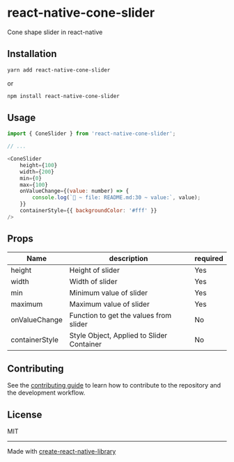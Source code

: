 # react-native-cone-slider

Cone shape slider in react-native

## Installation

```sh
yarn add react-native-cone-slider
```

or

```sh
npm install react-native-cone-slider
```

## Usage

```js
import { ConeSlider } from 'react-native-cone-slider';

// ...

<ConeSlider
    height={100}
    width={200}
    min={0}
    max={100}
    onValueChange={(value: number) => {
        console.log(`🚀 ~ file: README.md:30 ~ value:`, value);
    }}
    containerStyle={{ backgroundColor: '#fff' }}
/>
```

## Props

| Name |description| required |
|---------|---------|---------|
| height  | Height of slider   | Yes   |
| width   | Width  of slider   | Yes   |
| min     | Minimum value of slider   | Yes   |
| maximum   | Maximum value of slider   | Yes   |
| onValueChange   | Function to get the values from slider   | No   |
| containerStyle  | Style Object, Applied to Slider Container   | No   |  Applicable|

## Contributing

See the [contributing guide](CONTRIBUTING.md) to learn how to contribute to the repository and the development workflow.

## License

MIT

---

Made with [create-react-native-library](https://github.com/callstack/react-native-builder-bob)
